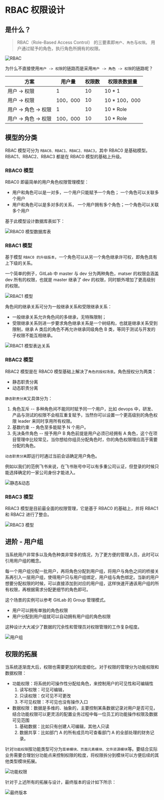 # RBAC 权限设计

## 是什么？

>RBAC（Role-Based Access Control） 的三要素即`用户`、`角色`与`权限`。 用户通过赋予的角色，执行角色所拥有的权限。

![RBAC](https://p3-juejin.byteimg.com/tos-cn-i-k3u1fbpfcp/1683434857d14024bf5318a679af4666~tplv-k3u1fbpfcp-zoom-in-crop-mark:3024:0:0:0.awebp?)

为什么不直接使用`用户 -> 权限`的链路而是采用`用户 -> 角色 -> 权限`的链路呢？

|  方案   | 用户量  | 权限数 | 权限表数据量 |
|  ----  | ----  |----  |----  |
| 用户 -> 权限  | 1 | 10 | 10 * 1 |
| 用户 -> 权限  | 100，000 | 10 | 10 * 100，000 |
| 用户 -> 角色 -> 权限  | 1 | 10 | 10 * Role |
| 用户 -> 角色 -> 权限  | 100，000 | 10 | 10 * Role |

## 模型的分类

RBAC 模型可分为 `RBAC0、RBAC1、RBAC2、RBAC3`，其中 RBAC0 是基础模型。 RBAC1、RBAC2、RBAC3 都是在 RBAC0 模型的基础上升级。

### RBAC0 模型

RBAC0 即最简单的用户角色权限管理模型：

- 用户和角色可以是一对多，一个用户只能赋予一个角色； 一个角色可以关联多个用户
- 用户和角色可以是多对多的关系， 一个用户拥有多个角色；一个角色可以关联多个用户

基于此模型设计数据库表如下：

![RBAC0 模型数据库表](https://p6-juejin.byteimg.com/tos-cn-i-k3u1fbpfcp/25a84dce643d4a688af1026671814efd~tplv-k3u1fbpfcp-zoom-in-crop-mark:3024:0:0:0.awebp?)

### RBAC1 模型

基于模型 `RBAC0 的升级版本`，一个角色可以从另一个角色继承许可权，即角色具有上下级的关系。

一个简单的例子，GitLab 中 master 与 dev 分为两种角色，matser 的权限会涵盖 dev 所有的权限，也就是 master 继承了 dev 的权限，同时额外增加了更高级别的权限。

![RBAC1 模型](https://p9-juejin.byteimg.com/tos-cn-i-k3u1fbpfcp/2759d0ce19b04b1498cc8e3ed9e38126~tplv-k3u1fbpfcp-zoom-in-crop-mark:3024:0:0:0.awebp?)

角色间的继承关系可分为一般继承关系和受限继承关系：

- 一般继承关系允许角色间的多继承，无特殊限制；
- 受限继承关系则进一步要求角色继承关系是一个树结构，也就是继承关系受到限制，继承 A 类后的角色不再允许继承同级角色 B 类，等同于测试与开发的子权限不能互相继承。

![RBAC1 模型表达关系](https://p9-juejin.byteimg.com/tos-cn-i-k3u1fbpfcp/5772933eb57d47068e6498e0d07a8f25~tplv-k3u1fbpfcp-zoom-in-crop-mark:3024:0:0:0.awebp?)

### RBAC2 模型

RBAC2 模型是在 RBAC0 模型基础上解决了`角色的授权场景`。角色授权分为两类：

- 静态职责分离
- 动态职责分离

`静态职责分离`又具体分为：

1. 角色互斥 -- 多种角色间不能同时赋予同一个用户，比如 devops 中，研发、产品与测试的权限不会相互重复赋予，当然你可以设置一个更高级别的角色权限 leader 来同时享用所有权限。
2. 基数约束 -- 角色至多能赋予 N 个用户。
3. 先决条件角色 -- 授予用户 B 角色前提是用户必须已经拥有 A 角色，这个在项目管理中比较常见，当你想给你组员分配角色时，你的角色权限理应高于需要分配的角色。

`动态职责分离`即运行时通过当前会话确定用户角色。

例如以我们的范例飞书来说，在飞书账号中可以有多重公司认证，但登录的时候只能选择确定的一家公司身份才能进入。

![静态&动态](https://p9-juejin.byteimg.com/tos-cn-i-k3u1fbpfcp/1a74a10e944e4fd2b21c010a8f6ab83b~tplv-k3u1fbpfcp-zoom-in-crop-mark:3024:0:0:0.awebp?)

### RBAC3 模型

RBAC3 模型是目前最全面的权限管理，它是基于 RBAC0 的基础上，并将 RBAC1 和 RBAC2 进行了整合。

![RBAC3 模型](https://p6-juejin.byteimg.com/tos-cn-i-k3u1fbpfcp/947ee692cda447269d167c821a07b9e2~tplv-k3u1fbpfcp-zoom-in-crop-mark:3024:0:0:0.awebp?)

## 进阶 - 用户组

当系统用户非常多以及角色种类非常多的情况，为了更方便的管理人员，此时可以引用用户组的概念。

每一个用户组分配一批用户，再将角色分配到用户组，将用户与角色之间的桥接关系再引入一层用户组，使得用户只与用户组绑定，用户组与角色绑定。当新的用户想要分配权限的时候，可以直接添加到对应的用户组，这样快速开通该用户组的所有权限，再根据需求分配更细节的角色即可。

这个场景的实例可以参考 GitLab 的 Group 管理模式。

- 用户可以拥有单独的角色权限
- 用户分配到用户组就可以自动拥有用户组的角色权限

这种设计大大减少了数据的冗余性和管理员对权限管理的工作复杂程度。

![用户组](https://p1-juejin.byteimg.com/tos-cn-i-k3u1fbpfcp/5b7265490e764a49b3a2220e43494c73~tplv-k3u1fbpfcp-zoom-in-crop-mark:3024:0:0:0.awebp?)

## 权限的拓展

当系统逐渐庞大后，权限也需要更加的粒度细化。对于权限的管理分为功能权限和数据权限：

- 功能权限：将系统的可操作性分配给角色，来控制用户的可见性和可编辑性
  1. 读写权限：可见可编辑，
  2. 只读权限：仅可见不可更改
  3. 不可见权限：不可见也没有操作入口
- 数据权限：数据是多维的、抽象的，主要控制某条数据记录对用户是否可见，结合功能权限可以更灵活的配置业务过程中每一位员工的功能操作权限及数据可见范围
  1. 基础数据：比如只有创建人可编辑，其他人只读
  2. 数据共享：比如部门 A 的所有成员均可查看部门 A 的全部处理的财务记录。

针对`功能权限`按功能类型可分为`菜单模块、页面元素模块、文件资源模块`等。要结合实际业务需要合理划分功能点来控制权限的粒度，将权限拆分到模块可以方便后续的其他类型模块拓展。

![功能权限](https://p3-juejin.byteimg.com/tos-cn-i-k3u1fbpfcp/0b4a90a89e93423187917875ee11c781~tplv-k3u1fbpfcp-zoom-in-crop-mark:3024:0:0:0.awebp?)

针对于上述所有的拓展与设计，最终版本的设计如下所示：

![最终版本](https://p1-juejin.byteimg.com/tos-cn-i-k3u1fbpfcp/192cff00645e41759d06859323f589d4~tplv-k3u1fbpfcp-zoom-in-crop-mark:3024:0:0:0.awebp?)